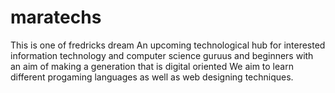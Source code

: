 # maratechs
This is one of fredricks dream
An upcoming technological hub for interested information technology and computer science guruus and beginners with an aim  of making a generation that is digital oriented
We aim to learn different progaming languages as well as web designing techniques.
